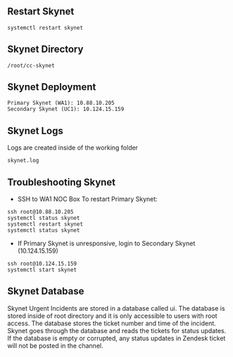## Restart Skynet
```
systemctl restart skynet
```

## Skynet Directory
```
/root/cc-skynet
```

## Skynet Deployment
```
Primary Skynet (WA1): 10.88.10.205
Secondary Skynet (UC1): 10.124.15.159
```

## Skynet Logs
Logs are created inside of the working folder
```
skynet.log
```

## Troubleshooting Skynet
- SSH to WA1 NOC Box
To restart Primary Skynet:
```
ssh root@10.88.10.205 
systemctl status skynet 
systemctl restart skynet
systemctl status skynet
```

- If Primary Skynet is unresponsive, login to Secondary Skynet (10.124.15.159)
```
ssh root@10.124.15.159
systemctl start skynet
```

## Skynet Database
Skynet Urgent Incidents are stored in a database called ui. The database is stored inside of root directory and it is only accessible to users with root access. The database stores the ticket number and time of the incident. Skynet goes through the database and reads the tickets for status updates. If the database is empty or corrupted, any status updates in Zendesk ticket will not be posted in the channel.
